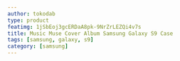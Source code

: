 ```yaml
---
author: tokodab
type: product
featimg: 1jSbEoj3gcERDaA8pk-9NrZrLEZQi4v7s
title: Music Muse Cover Album Samsung Galaxy S9 Case
tags: [samsung, galaxy, s9]
category: [samsung]
---
```

